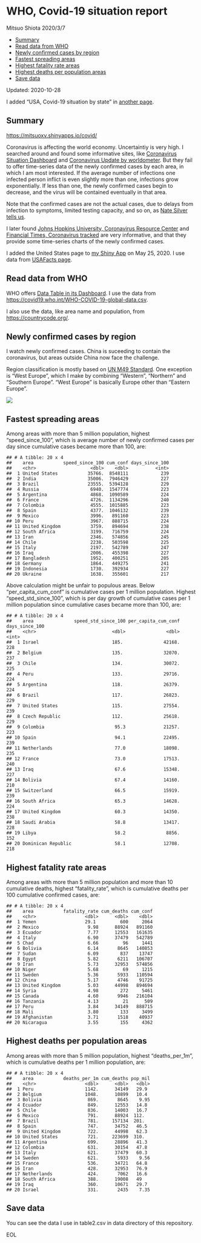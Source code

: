 WHO, Covid-19 situation report
================
Mitsuo Shiota
2020/3/7

  - [Summary](#summary)
  - [Read data from WHO](#read-data-from-who)
  - [Newly confirmed cases by region](#newly-confirmed-cases-by-region)
  - [Fastest spreading areas](#fastest-spreading-areas)
  - [Highest fatality rate areas](#highest-fatality-rate-areas)
  - [Highest deaths per population
    areas](#highest-deaths-per-population-areas)
  - [Save data](#save-data)

Updated: 2020-10-28

I added “USA, Covid-19 situation by state” in [another page](USA.md).

## Summary

<https://mitsuoxv.shinyapps.io/covid/>

Coronavirus is affecting the world economy. Uncertaintiy is very high. I
searched around and found some informative sites, like [Coronavirus
Situation
Dashboard](https://who.maps.arcgis.com/apps/opsdashboard/index.html#/c88e37cfc43b4ed3baf977d77e4a0667)
and [Coronavirus Update by
worldometer](https://www.worldometers.info/coronavirus/). But they fail
to offer time-series data of the newly confirmed cases by each area, in
which I am most interested. If the average number of infections one
infected person inflict is even slightly more than one, infections grow
exponentially. If less than one, the newly confirmed cases begin to
decrease, and the virus will be contained eventually in that area.

Note that the confirmed cases are not the actual cases, due to delays
from infection to symptoms, limited testing capacity, and so on, as
[Nate Silver tells
us](https://fivethirtyeight.com/features/coronavirus-case-counts-are-meaningless/).

I later found [Johns Hopkins University, Coronavirus Resource
Center](https://coronavirus.jhu.edu/) and [Financial Times, Coronavirus
tracked](https://www.ft.com/content/a26fbf7e-48f8-11ea-aeb3-955839e06441)
are very informative, and that they provide some time-series charts of
the newly confirmed cases.

I added the United States page to [my Shiny
App](https://mitsuoxv.shinyapps.io/covid/) on May 25, 2020. I use data
from [USAFacts
page](https://usafacts.org/visualizations/coronavirus-covid-19-spread-map/).

## Read data from WHO

WHO offers [Data Table in its Dashboard](https://covid19.who.int/table).
I use the data from
<https://covid19.who.int/WHO-COVID-19-global-data.csv>.

I also use the data, like area name and population, from
<https://countrycode.org/>.

## Newly confirmed cases by region

I watch newly confirmed cases. China is suceeding to contain the
coronavirus, but areas outside China now face the challenge.

Region classification is mostly based on [UN M49
Standard](https://unstats.un.org/unsd/methodology/m49/). One exception
is “West Europe”, which I make by combining “Western”, “Northern” and
“Southern Europe”. “West Europe” is basically Europe other than
“Eastern Europe”.

![](README_files/figure-gfm/chart-1.png)<!-- -->

## Fastest spreading areas

Among areas with more than 5 million population, highest
“speed\_since\_100”, which is average number of newly confirmed cases
per day since cumulative cases became more than 100, are:

    ## # A tibble: 20 x 4
    ##    area           speed_since_100 cum_conf days_since_100
    ##    <chr>                    <dbl>    <dbl>          <int>
    ##  1 United States           35766.  8548111            239
    ##  2 India                   35006.  7946429            227
    ##  3 Brazil                  23555.  5394128            229
    ##  4 Russia                   6940.  1547774            223
    ##  5 Argentina                4868.  1090589            224
    ##  6 France                   4726.  1134296            240
    ##  7 Colombia                 4555.  1015885            223
    ##  8 Spain                    4377.  1046132            239
    ##  9 Mexico                   3996.   891160            223
    ## 10 Peru                     3967.   888715            224
    ## 11 United Kingdom           3759.   894694            238
    ## 12 South Africa             3199.   716759            224
    ## 13 Iran                     2346.   574856            245
    ## 14 Chile                    2238.   503598            225
    ## 15 Italy                    2197.   542789            247
    ## 16 Iraq                     2006.   455398            227
    ## 17 Bangladesh               1952.   400251            205
    ## 18 Germany                  1864.   449275            241
    ## 19 Indonesia                1730.   392934            227
    ## 20 Ukraine                  1638.   355601            217

Above calculation might be unfair to populous areas. Below
“per\_capita\_cum\_conf” is cumulative cases per 1 million population.
Highest “speed\_std\_since\_100”, which is per day growth of cumulative
cases per 1 million population since cumulative cases became more than
100, are:

    ## # A tibble: 20 x 4
    ##    area               speed_std_since_100 per_capita_cum_conf days_since_100
    ##    <chr>                            <dbl>               <dbl>          <int>
    ##  1 Israel                           185.               42168.            228
    ##  2 Belgium                          135.               32070.            237
    ##  3 Chile                            134.               30072.            225
    ##  4 Peru                             133.               29716.            224
    ##  5 Argentina                        118.               26379.            224
    ##  6 Brazil                           117.               26823.            229
    ##  7 United States                    115.               27554.            239
    ##  8 Czech Republic                   112.               25618.            229
    ##  9 Colombia                          95.3              21257.            223
    ## 10 Spain                             94.1              22495.            239
    ## 11 Netherlands                       77.0              18098.            235
    ## 12 France                            73.0              17513.            240
    ## 13 Iraq                              67.6              15348.            227
    ## 14 Bolivia                           67.4              14160.            210
    ## 15 Switzerland                       66.5              15919.            239
    ## 16 South Africa                      65.3              14628.            224
    ## 17 United Kingdom                    60.3              14350.            238
    ## 18 Saudi Arabia                      58.8              13417.            228
    ## 19 Libya                             58.2               8856.            152
    ## 20 Dominican Republic                58.1              12708.            218

## Highest fatality rate areas

Among areas with more than 5 million population and more than 10
cumulative deaths, highest “fatality\_rate”, which is cumulative deaths
per 100 cumulative confirmed cases, are:

    ## # A tibble: 20 x 4
    ##    area           fatality_rate cum_deaths cum_conf
    ##    <chr>                  <dbl>      <dbl>    <dbl>
    ##  1 Yemen                  29.1         600     2064
    ##  2 Mexico                  9.98      88924   891160
    ##  3 Ecuador                 7.77      12553   161635
    ##  4 Italy                   6.90      37479   542789
    ##  5 Chad                    6.66         96     1441
    ##  6 Bolivia                 6.14       8645   140853
    ##  7 Sudan                   6.09        837    13747
    ##  8 Egypt                   5.82       6211   106707
    ##  9 Iran                    5.73      32953   574856
    ## 10 Niger                   5.68         69     1215
    ## 11 Sweden                  5.36       5933   110594
    ## 12 China                   5.17       4746    91725
    ## 13 United Kingdom          5.03      44998   894694
    ## 14 Syria                   4.98        272     5461
    ## 15 Canada                  4.60       9946   216104
    ## 16 Tanzania                4.13         21      509
    ## 17 Peru                    3.84      34149   888715
    ## 18 Mali                    3.80        133     3499
    ## 19 Afghanistan             3.71       1518    40937
    ## 20 Nicaragua               3.55        155     4362

## Highest deaths per population areas

Among areas with more than 5 million population, highest
“deaths\_per\_1m”, which is cumulative deaths per 1 million
population, are:

    ## # A tibble: 20 x 4
    ##    area           deaths_per_1m cum_deaths pop_mil
    ##    <chr>                  <dbl>      <dbl>   <dbl>
    ##  1 Peru                   1142.      34149   29.9 
    ##  2 Belgium                1048.      10899   10.4 
    ##  3 Bolivia                 869.       8645    9.95
    ##  4 Ecuador                 849.      12553   14.8 
    ##  5 Chile                   836.      14003   16.7 
    ##  6 Mexico                  791.      88924  112.  
    ##  7 Brazil                  781.     157134  201.  
    ##  8 Spain                   747.      34752   46.5 
    ##  9 United Kingdom          722.      44998   62.3 
    ## 10 United States           721.     223699  310.  
    ## 11 Argentina               699.      28896   41.3 
    ## 12 Colombia                631.      30154   47.8 
    ## 13 Italy                   621.      37479   60.3 
    ## 14 Sweden                  621.       5933    9.56
    ## 15 France                  536.      34721   64.8 
    ## 16 Iran                    428.      32953   76.9 
    ## 17 Netherlands             424.       7062   16.6 
    ## 18 South Africa            388.      19008   49   
    ## 19 Iraq                    360.      10671   29.7 
    ## 20 Israel                  331.       2435    7.35

## Save data

You can see the data I use in table2.csv in data directory of this
repository.

EOL
